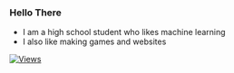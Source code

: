 ### Hello There

- I am a high school student who likes machine learning
- I also like making games and websites

 [![Views](https://hits.sh/github.com/EdZ543.svg)](https://hits.sh/github.com/EdZ543/)
